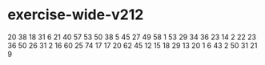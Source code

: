 # exercise-wide-v212
20
38
18
31
6
21
40
57
53
50
38
5
45
27
49
58
1
53
29
34
36
23
14
2
22
23
36
50
26
31
2
16
60
25
74
17
17
20
62
45
12
15
18
29
13
20
1
6
43
2
50
31
21
9
